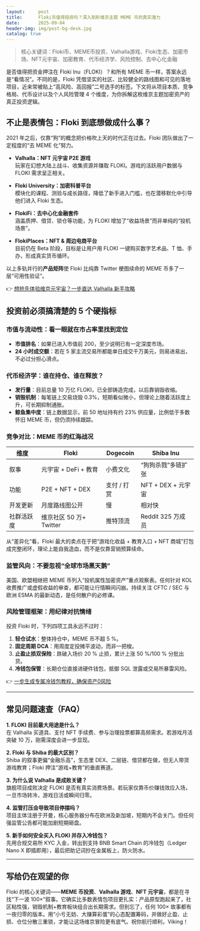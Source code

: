 ```yaml
---
layout:     post
title:      Floki币值得投资吗？深入剖析维京主题 MEME 币的真实潜力
date:       2025-09-04
header-img: img/post-bg-desk.jpg
catalog: true
---
```


> 核心关键词：Floki币、MEME币投资、Valhalla游戏、Floki生态、加密市场、NFT元宇宙、加密教育、代币经济学、风险控制、去中心化金融

是否值得把资金押注在 Floki Inu（FLOKI）？和所有 MEME 币一样，答案永远是“看情况”。不同的是，Floki 凭借坚实的社区、比较健全的路线图和可见的落地项目，近来常被贴上“高风险、高回报”二号选手的标签。下文将从项目本质、竞争格局、代币设计以及个人风险管理 4 个维度，为你拆解这枚维京主题加密资产的真正投资逻辑。

## 不止是表情包：Floki 到底想做成什么事？

2021 年之后，仅靠“狗”的概念把价格吹上天的时代正在过去。Floki 团队做出了一定程度的“去 MEME 化”努力。

- **Valhalla：NFT 元宇宙 P2E 游戏**  
  玩家在幻想大陆上战斗、收集资源并赚取 FLOKI。游戏的活跃用户数据与 FLOKI 需求呈正相关。
  
- **Floki University：加密科普平台**  
  模块化的课程、测验与成长路径，降低了新手进入门槛，也在潜移默化中引导他们进入 Floki 生态。
  
- **FlokiFi：去中心化金融套件**  
  涵盖质押、借贷、锁仓等功能，为 FLOKI 增加了“收益场景”而非单纯的“投机场景”。
  
- **FlokiPlaces：NFT & 周边电商平台**  
  目前仍在 Beta 阶段，目标是让用户用 FLOKI 一键购买数字艺术品、T 恤、手办，形成真实货币循环。

以上多轨并行的**产品矩阵**使 Floki 比纯靠 Twitter 梗图续命的 MEME 币多了一层“可用性验证”。

👉 [想抢先体验维京元宇宙？一步直达 Valhalla 新手攻略](https://okxdog.com/)

## 投资前必须搞清楚的 5 个硬指标

### 市值与流动性：看一眼就在市占率里找到定位

- **市值排名**：如果已进入市值前 200，至少说明已有一定深度市场。  
- **24 小时成交额**：若在 5 家主流交易所都能单日成交千万美元，则易进易出，不必过分担心滑点。

### 代币经济学：谁在持仓、谁在释放？

- **发行量**：目前总量 10 万亿 FLOKI，已全部铸造完成，以后靠销毁收缩。  
- **销毁机制**：每笔链上交易烧毁 0.3%，短期看似微小，但理论上随着活跃度上升，可长期抑制通胀。  
- **鲸鱼集中度**：链上数据显示，前 50 地址持有约 23% 供应量，比例低于多数怀旧 MEME 币，但仍须持续跟踪。

### 竞争对比：MEME 币的红海战况

| 维度        | Floki                      | Dogecoin          | Shiba Inu            |
|-------------|----------------------------|-------------------|----------------------|
| 叙事        | 元宇宙 + DeFi + 教育       | 小费文化          | “狗狗杀戮”多链扩张   |
| 功能        | P2E + NFT + DEX            | 支付 / 打赏        | NFT + DEX + 元宇宙   |
| 开发更新    | 月度路线图公开             | 慢                | 相对快               |
| 社群活跃度  | 维京社区 50 万+ Twitter    | 推特顶流          | Reddit 325 万成员    |

从“差异化”看，Floki 最大的卖点在于把“游戏化收益 + 教育入口 + NFT 商城”打包成完整闭环，理论上能自我造血，而不是仅靠营销预算续命。

### 监管风向：不要忽视“全球市场黑天鹅”

美国、欧盟相继把 MEME 币列入“投机属性加密资产”重点观察表。任何针对 KOL 收费推广或虚假收益的审查，都可能让行情瞬间闪崩。持续关注 CFTC / SEC 与欧洲 ESMA 的最新动态，是任何散户的必修课。

### 风险管理框架：用纪律对抗情绪

投资 Floki 时，下列四项工具永远不过时：

1. **轻仓试水**：整体持仓中，MEME 币不超 5 %。  
2. **固定周期 DCA**：用周度定投摊平波动，而非一把梭。  
3. **止盈止损双保险**：跌破入场价 20 % 止损，累计上涨 50 %/100 % 分批出货。  
4. **冷钱包保管**：长期仓位直接进硬件钱包，抵御 SQL 泄露或交易所暴雷风险。

👉 [一步生成专属冷钱包教程，确保资产0风险](https://okxdog.com/)

---

## 常见问题速查（FAQ）

**1. FLOKI 目前最大用途是什么？**  
在 Valhalla 买道具、支付 NFT 手续费、参与治理投票都算高频需求。若游戏月活突破 10 万，刚需深度会进一步显现。

**2. Floki 与 Shiba 的最大区别？**  
Shiba 的叙事更偏“金融乐高”，生态里 DEX、二层链、借贷都在做，但无人带货游戏教育；Floki 押注“游戏+教育”的垂直赛道。

**3. 为什么说 Valhalla 是成败关键？**  
旗舰项目成败决定 FLOKI 是否有真实消费场景。若玩家仅靠币价赚钱效应入场，一旦市场转冷，游戏日活或瞬间归零。

**4. 监管打压会导致项目停摆吗？**  
项目主体注册于开曼，核心服务器分布在欧洲及新加坡，短期内不会关门。但任何强监管公告都可能加剧短期砸盘。

**5. 新手如何安全买入 FLOKI 并存入冷钱包？**  
先用合规交易所 KYC 入金，转出到支持 BNB Smart Chain 的冷钱包（Ledger Nano X 即插即用），最后把助记词抄在金属板上，防火防水。

---

## 写给仍在观望的你

Floki 的核心关键词——**MEME 币投资**、**Valhalla 游戏**、**NFT 元宇宙**，都是在寻找“下一波 100×”叙事。它确实比多数表情包项目更扎实：产品原型跑起来了，社区粘性强，销毁机制+教育板块组合出长期需求。但别忘了，任何 100× 故事都有一夜归零的版本。用“小亏无妨、大赚算彩蛋”的心态配置筹码，并做好止盈、止损、仓位分散三重锁，才能让这场维京冒险更有底气。祝你航行顺利，Viking！